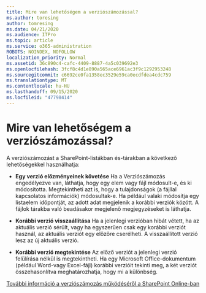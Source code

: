 ```yaml
---
title: Mire van lehetőségem a verziószámozással?
ms.author: toresing
author: tomresing
ms.date: 04/21/2020
ms.audience: ITPro
ms.topic: article
ms.service: o365-administration
ROBOTS: NOINDEX, NOFOLLOW
localization_priority: Normal
ms.assetid: 36c890c4-cafc-4409-8887-4a5c039692e3
ms.openlocfilehash: 3fcf8c4d1e890a565ace6961ac3f9c1292953248
ms.sourcegitcommit: c6692ce0fa1358ec3529e59ca0ecdfdea4cdc759
ms.translationtype: MT
ms.contentlocale: hu-HU
ms.lasthandoff: 09/15/2020
ms.locfileid: "47798414"
---
```

# <a name="what-can-i-do-with-versioning"></a>Mire van lehetőségem a verziószámozással?

A verziószámozást a SharePoint-listákban és-tárakban a következő lehetőségekkel használhatja:
  
- **Egy verzió előzményeinek követése** Ha a Verziószámozás engedélyezve van, láthatja, hogy egy elem vagy fájl módosult-e, és ki módosította. Megtekintheti azt is, hogy a tulajdonságok (a fájllal kapcsolatos információk) módosultak-e. Ha például valaki módosítja egy listaelem időpontját, az adott adat megjelenik a korábbi verziók között. A fájlok tárakba való beadásakor megjelenő megjegyzéseket is láthatja. 
    
- **Korábbi verzió visszaállítása** Ha a jelenlegi verzióban hibát vétett, ha az aktuális verzió sérült, vagy ha egyszerűen csak egy korábbi verziót használ, az aktuális verziót egy előzőre cserélheti. A visszaállított verzió lesz az új aktuális verzió. 
    
- **Korábbi verzió megtekintése** Az előző verziót a jelenlegi verzió felülírása nélkül is megtekintheti. Ha egy Microsoft Office-dokumentum (például Word-vagy Excel-fájl) korábbi verzióit tekinti meg, a két verziót összehasonlítva meghatározhatja, hogy mi a különbség. 
    
[További információ a verziószámozás működéséről a SharePoint Online-ban](https://go.microsoft.com/fwlink/?linkid=875710)
  

